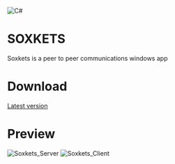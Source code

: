 ![C#](https://img.shields.io/badge/c%23-%23239120.svg?style=for-the-badge&logo=c-sharp&logoColor=white)
# SOXKETS
 
Soxkets is a peer to peer communications windows app

# Download
[Latest version](https://github.com/fuckcuff/Soxkets/releases/download/0.1/Release.rar)

# Preview
![Soxkets_Server](https://user-images.githubusercontent.com/67871539/128376766-5c790d21-0120-4202-9028-cfc70ee731fc.png)
![Soxkets_Client](https://user-images.githubusercontent.com/67871539/128376771-14b336e9-9491-403a-b423-d0326ec63f6a.png)

